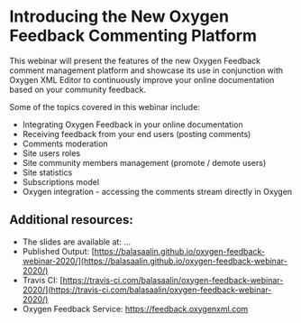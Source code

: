 # Introducing the New Oxygen Feedback Commenting Platform
This webinar will present the features of the new Oxygen Feedback comment management platform and showcase its use in conjunction with Oxygen XML Editor to continuously improve your online documentation based on your community feedback.

Some of the topics covered in this webinar include:
- Integrating Oxygen Feedback in your online documentation
- Receiving feedback from your end users (posting comments)
- Comments moderation
- Site users roles
- Site community members management (promote / demote users)
- Site statistics
- Subscriptions model
- Oxygen integration - accessing the comments stream directly in Oxygen

## Additional resources:
- The slides are available at: ...
- Published Output: [https://balasaalin.github.io/oxygen-feedback-webinar-2020/](https://balasaalin.github.io/oxygen-feedback-webinar-2020/)
- Travis CI: 
[https://travis-ci.com/balasaalin/oxygen-feedback-webinar-2020/](https://travis-ci.com/balasaalin/oxygen-feedback-webinar-2020/)
- Oxygen Feedback Service: https://feedback.oxygenxml.com
